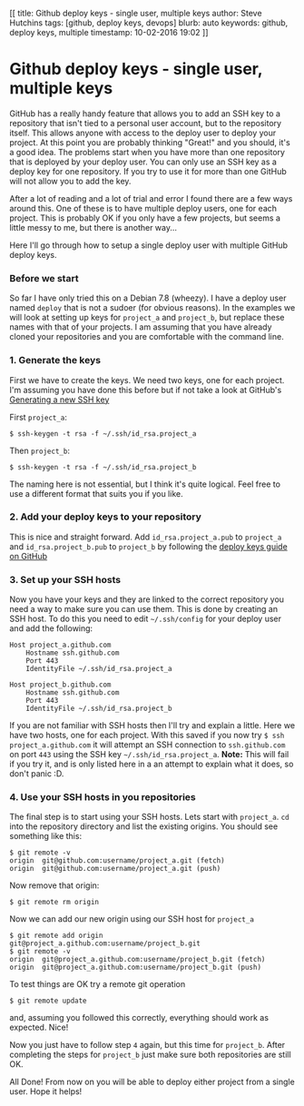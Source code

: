 [[
title: Github deploy keys - single user, multiple keys
author: Steve Hutchins
tags: [github, deploy keys, devops]
blurb: auto
keywords: github, deploy keys, multiple
timestamp: 10-02-2016 19:02
]]

# Github deploy keys - single user, multiple keys
GitHub has a really handy feature that allows you to add an SSH key to a repository that isn't tied to a 
personal user account, but to the repository itself. This allows anyone with access to the deploy user to 
deploy your project. At this point you are probably thinking "Great!" and you should, it's a good idea. The 
problems start when you have more than one repository that is deployed by your deploy user. You can only use
an SSH key as a deploy key for one repository. If you try to use it for more than one GitHub will not allow 
you to add the key.    

After a lot of reading and a lot of trial and error I found there are a few ways around this. One of these is
to have multiple deploy users, one for each project. This is probably OK if you only have a few projects,
but seems a little messy to me, but there is another way...   

Here I'll go through how to setup a single deploy user with multiple GitHub deploy keys.   
 
### Before we start
So far I have only tried this on a Debian 7.8 (wheezy). I have a deploy user named `deploy` that is not a
sudoer (for obvious reasons). In the examples we will look at setting up keys for `project_a` and `project_b`,
but replace these names with that of your projects. I am assuming that you have already cloned your repositories
and you are comfortable with the command line.

### 1. Generate the keys
First we have to create the keys. We need two keys, one for each project. I'm assuming you have done this
before but if not take a look at GitHub's [Generating a new SSH key](https://help.github.com/articles/generating-a-new-ssh-key/)

First `project_a`:
 
    $ ssh-keygen -t rsa -f ~/.ssh/id_rsa.project_a

Then `project_b`:

    $ ssh-keygen -t rsa -f ~/.ssh/id_rsa.project_b


The naming here is not essential, but I think it's quite logical. Feel free to use a different format that 
suits you if you like.

### 2. Add your deploy keys to your repository
This is nice and straight forward. Add `id_rsa.project_a.pub` to `project_a` and `id_rsa.project_b.pub` to `project_b`
by following the [deploy keys guide on GitHub](https://developer.github.com/guides/managing-deploy-keys/#deploy-keys)

### 3. Set up your SSH hosts
Now you have your keys and they are linked to the correct repository you need a way to make sure you can use 
them. This is done by creating an SSH host. To do this you need to edit `~/.ssh/config` for your deploy user
and add the following:

    Host project_a.github.com
        Hostname ssh.github.com
        Port 443
        IdentityFile ~/.ssh/id_rsa.project_a

    Host project_b.github.com
        Hostname ssh.github.com
        Port 443
        IdentityFile ~/.ssh/id_rsa.project_b

If you are not familiar with SSH hosts then I'll try and explain a little. Here we have two hosts, one for 
each project. With this saved if you now try `$ ssh project_a.github.com` it will attempt an SSH connection
to `ssh.github.com` on port `443` using the SSH key `~/.ssh/id_rsa.project_a`. **Note:** This will fail if you 
try it, and is only listed here in a an attempt to explain what it does, so don't panic :D.

### 4. Use your SSH hosts in you repositories
The final step is to start using your SSH hosts. Lets start with `project_a`. `cd` into the repository directory
and list the existing origins. You should see something like this:

    $ git remote -v
    origin  git@github.com:username/project_a.git (fetch)
    origin  git@github.com:username/project_a.git (push)

Now remove that origin:

    $ git remote rm origin

Now we can add our new origin using our SSH host for `project_a`

    $ git remote add origin git@project_a.github.com:username/project_b.git
    $ git remote -v
    origin  git@project_a.github.com:username/project_b.git (fetch)
    origin  git@project_a.github.com:username/project_b.git (push)

To test things are OK try a remote git operation

    $ git remote update

and, assuming you followed this correctly, everything should work as expected. Nice!   

Now you just have to follow step `4` again, but this time for `project_b`. After completing the steps for 
`project_b` just make sure both repositories are still OK.   
  
All Done! From now on you will be able to deploy either project from a single user. Hope it helps!
